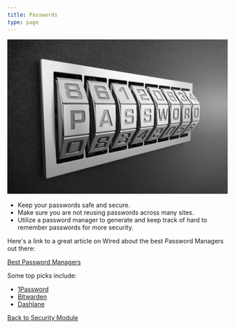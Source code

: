 ```yaml
---
title: Passwords
type: page
---
```


![Passwords](/images/security/passwords.jpeg "Passwords")

- Keep your passwords safe and secure.
- Make sure you are not reusing passwords across many sites.
- Utilize a password manager to generate and keep track of hard to remember passwords for more security.

Here's a link to a great article on Wired about the best Password Managers out there:

[Best Password Managers](https://www.wired.com/story/best-password-managers/)

Some top picks include:

- [1Password](https://1password.com/)
- [Bitwarden](https://bitwarden.com/)
- [Dashlane](https://www.dashlane.com/)

[Back to Security Module](/security)
